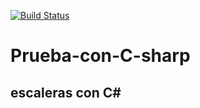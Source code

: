 [![Build Status](https://img.shields.io/badge/C-Sharp-Blue)]()




# Prueba-con-C-sharp
## escaleras con C#
